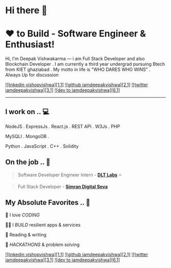 # Hi there 👋

<!--
**iamdeepakvishwa/iamdeepakvishwa** is a ✨ _special_ ✨ repository because its `README.md` (this file) appears on your GitHub profile.




[1.1]: https://github.com/ombharatiya/ombharatiya/blob/master/assets/icons/icons8-linkedin-48.png (linkedin icon with padding)
[2.1]: https://github.com/ombharatiya/ombharatiya/blob/master/assets/icons/icons8-github-48.png (github icon with padding)
[3.1]: https://github.com/ombharatiya/ombharatiya/blob/master/assets/icons/icons8-twitter-48.png (twitter icon with padding)
[4.1]: https://github.com/ombharatiya/ombharatiya/blob/master/assets/icons/icons8-medium-new-48.png (medium icon with padding)
[5.1]: https://github.com/ombharatiya/ombharatiya/blob/master/assets/icons/icons8-stack-overflow-48.png (stackoverflow icon with padding)
[6.1]: https://github.com/ombharatiya/ombharatiya/blob/master/assets/icons/icons8-dev-48.png (dev icon with padding)

<!-- links to my social media accounts -->

[1]: https://www.linkedin.com/in/vishopvishwa/
[2]: https://www.github.com/iamdeepakvishwa
[3]: https://www.twitter.com/iamdeepakvishwa
[4]: https://www.hackerrank.com/vishop_vishwa
[5]: https://dev.to/iamdeepakvishwa





<!-- section - intro -->
<!--#### **SDE** @ **HashedIn | Microsoft | ISRO** -->

# ❤ to Build - Software Engineer & Enthusiast!


Hi, I'm Deepak Vishwakarma — i am Full Stack Developer and also Blockchain Developer . I am currently a third year undergrad pursuing Btech from KIET ghaziabad . My motto in life is "WHO DARES WHO WINS" . Always Up for discussion

<!-- section - intro -->

<!-- section - social media icons -->

[![linkedin vishopvishwa][1.1]][1]
[![github iamdeepakvishwa][2.1]][2]
[![twitter iamdeepakvishwa][3.1]][3]
[![dev to iamdeepakvishwa][6.1]][5]

<!-- section - social media icons -->

 ---

<!-- section - skills -->

## I work on .. 💻

NodeJS . ExpressJs . React.js . REST API . W3Js . PHP

MySQLI . MongoDB . 

Python . JavaScript . C++ . Solidity

<!-- section - skills -->

<!-- section - job details -->

## On the job .. 💯

> Software Developer Engineer Intern - [**DLT Labs**](https://dltlabs.io/)  ⭐

> Full Stack Developer - [**Simran Digital Seva**](https://simrandigitalseva.com/)



<!-- section - job details -->


<!-- section - interests -->

## My Absolute Favorites .. 💖

🦄 I love _CODING_

👨‍💻 I _BUILD_ resilient apps & services

📰 Reading & writing 

🍕 _HACKATHONS_ & problem solving

<!-- section - interests -->

<!-- section - blogs -->

[![linkedin vishopvishwa][1.1]][1]
[![github iamdeepakvishwa][2.1]][2]
[![twitter iamdeepakvishwa][3.1]][3]
[![dev to iamdeepakvishwa][6.1]][5]
